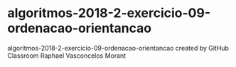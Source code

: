 # algoritmos-2018-2-exercicio-09-ordenacao-orientancao
algoritmos-2018-2-exercicio-09-ordenacao-orientancao created by GitHub Classroom
Raphael Vasconcelos Morant
